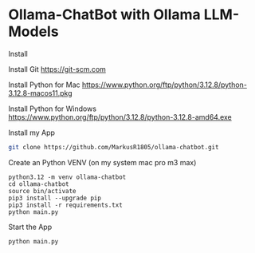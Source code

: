 # Ollama-ChatBot with Ollama LLM-Models

Install

Install Git
https://git-scm.com

Install Python for Mac
https://www.python.org/ftp/python/3.12.8/python-3.12.8-macos11.pkg

Install Python for Windows
https://www.python.org/ftp/python/3.12.8/python-3.12.8-amd64.exe

Install my App

```sh
git clone https://github.com/MarkusR1805/ollama-chatbot.git
```

Create an Python VENV (on my system mac pro m3 max)
```
python3.12 -m venv ollama-chatbot
cd ollama-chatbot
source bin/activate
pip3 install --upgrade pip
pip3 install -r requirements.txt
python main.py
```

Start the App
```
python main.py
```
